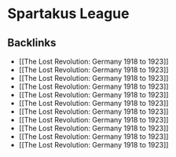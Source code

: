 # Spartakus League



## Backlinks

-   [[The Lost Revolution: Germany 1918 to 1923]]
-   [[The Lost Revolution: Germany 1918 to 1923]]
-   [[The Lost Revolution: Germany 1918 to 1923]]
-   [[The Lost Revolution: Germany 1918 to 1923]]
-   [[The Lost Revolution: Germany 1918 to 1923]]
-   [[The Lost Revolution: Germany 1918 to 1923]]
-   [[The Lost Revolution: Germany 1918 to 1923]]
-   [[The Lost Revolution: Germany 1918 to 1923]]
-   [[The Lost Revolution: Germany 1918 to 1923]]
-   [[The Lost Revolution: Germany 1918 to 1923]]
-   [[The Lost Revolution: Germany 1918 to 1923]]
